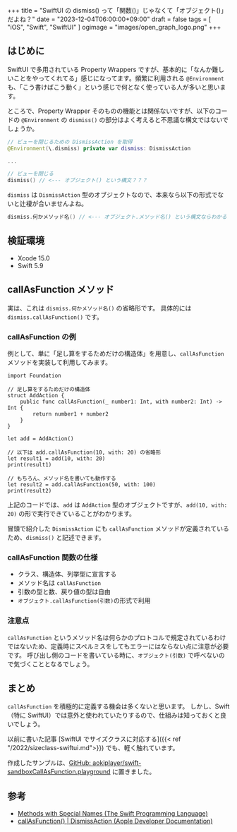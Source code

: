 +++
title = "SwiftUI の dismiss() って「関数()」じゃなくて「オブジェクト()」だよね？"
date = "2023-12-04T06:00:00+09:00"
draft = false
tags = [ "iOS", "Swift", "SwiftUI" ]
ogimage = "images/open_graph_logo.png"
+++

## はじめに
SwiftUI で多用されている Property Wrappers ですが、基本的に「なんか難しいことをやってくれてる」感じになってます。頻繁に利用される `@Environment` も、「こう書けばこう動く」という感じで何となく使っている人が多いと思います。

ところで、Property Wrapper そのものの機能とは関係ないですが、以下のコードの `@Environment` の `dismiss()` の部分はよく考えると不思議な構文ではないでしょうか。

```swift
// ビューを閉じるための DismissAction を取得
@Environment(\.dismiss) private var dismiss: DismissAction

...

// ビューを閉じる
dismiss() // <--- オブジェクト() という構文？？？
```

`dismiss` は `DismissAction` 型のオブジェクトなので、本来なら以下の形式でないと辻褄が合いませんよね。

```swift
dismiss.何かメソッド名() // <--- オブジェクト.メソッド名() という構文ならわかる
```

## 検証環境
- Xcode 15.0
- Swift 5.9

## callAsFunction メソッド
実は、これは `dismiss.何かメソッド名()` の省略形です。
具体的には `dismiss.callAsFunction()` です。

### callAsFunction の例
例として、単に「足し算をするためだけの構造体」を用意し、`callAsFunction` メソッドを実装して利用してみます。

```swift: callAsFunction の例
import Foundation

// 足し算をするためだけの構造体
struct AddAction {
    public func callAsFunction(_ number1: Int, with number2: Int) -> Int {
        return number1 + number2
    }
}

let add = AddAction()

// 以下は add.callAsFunction(10, with: 20) の省略形
let result1 = add(10, with: 20)
print(result1)

// もちろん、メソッド名を書いても動作する
let result2 = add.callAsFunction(50, with: 100)
print(result2)
```

上記のコードでは、`add` は `AddAction` 型のオブジェクトですが、`add(10, with: 20)` の形で実行できていることがわかります。

冒頭で紹介した `DismissAction` にも `callAsFunction` メソッドが定義されているため、`dismiss()` と記述できます。

### callAsFunction 関数の仕様
- クラス、構造体、列挙型に宣言する
- メソッド名は `callAsFunction`
- 引数の型と数、戻り値の型は自由
- `オブジェクト.callAsFunction(引数)`の形式で利用

### 注意点
`callAsFunction` というメソッド名は何らかのプロトコルで規定されているわけではないため、定義時にスペルミスをしてもエラーにはならない点に注意が必要です。
呼び出し側のコードを書いている時に、`オブジェクト(引数)` で呼べないので気づくこととなるでしょう。

## まとめ
`callAsFunction` を積極的に定義する機会は多くないと思います。
しかし、Swift（特に SwiftUI）では意外と使われていたりするので、仕組みは知っておくと良いでしょう。

以前に書いた記事 [SwiftUI でサイズクラスに対応する]({{< ref "/2022/sizeclass-swiftui.md">}}) でも、軽く触れています。

作成したサンプルは、[GitHub: aokiplayer/swift-sandboxCallAsFunction.playground](https://github.com/aokiplayer/swift-sandbox/tree/master/CallAsFunction) に置きました。

## 参考
- [Methods with Special Names (The Swift Programming Language)](https://docs.swift.org/swift-book/documentation/the-swift-programming-language/declarations/#Methods-with-Special-Names)
- [callAsFunction() | DismissAction (Apple Developer Documentation)](https://developer.apple.com/documentation/swiftui/dismissaction/callasfunction())
